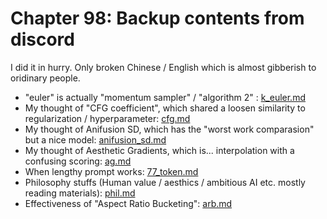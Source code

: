 # Chapter 98: Backup contents from discord #

I did it in hurry. Only broken Chinese / English which is almost gibberish to oridinary people.

- "euler" is actually "momentum sampler" / "algorithm 2" : [k_euler.md](k_euler.md)
- My thought of "CFG coefficient", which shared a loosen similarity to regularization / hyperparameter: [cfg.md](cfg.md)
- My thought of Anifusion SD, which has the "worst work comparasion" but a nice model: [anifusion_sd.md](anifusion_sd.md)
- My thought of Aesthetic Gradients, which is... interpolation with a confusing scoring: [ag.md](ag.md)
- When lengthy prompt works: [77_token.md](77_token.md) 
- Philosophy stuffs (Human value / aesthics / ambitious AI etc. mostly reading materials): [phil.md](phil.md)
- Effectiveness of "Aspect Ratio Bucketing": [arb.md](arb.md)
